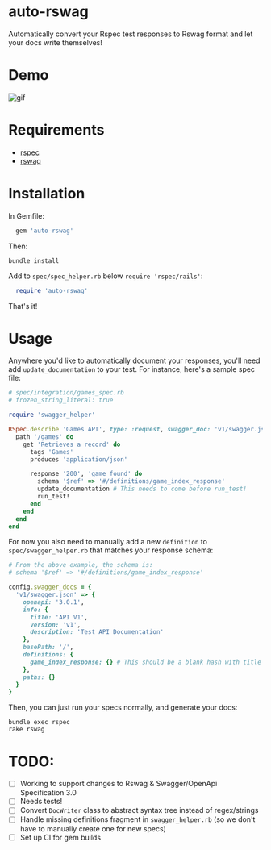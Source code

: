 # auto-rswag
Automatically convert your Rspec test responses to Rswag format and let your docs write themselves!

# Demo
![gif](https://imgur.com/Oi92D9v.gif)

# Requirements

- [rspec](https://github.com/rspec/rspec)
- [rswag](https://github.com/rswag/rswag)

# Installation
In Gemfile:

```ruby
  gem 'auto-rswag'
```

Then:

```
bundle install
```

Add to `spec/spec_helper.rb` below `require 'rspec/rails'`:

```ruby
  require 'auto-rswag'
```

That's it!

# Usage
Anywhere you'd like to automatically document your responses, you'll need add `update_documentation` to your test. For instance, here's a sample spec file:

```ruby
# spec/integration/games_spec.rb
# frozen_string_literal: true

require 'swagger_helper'

RSpec.describe 'Games API', type: :request, swagger_doc: 'v1/swagger.json' do
  path '/games' do
    get 'Retrieves a record' do
      tags 'Games'
      produces 'application/json'

      response '200', 'game found' do
        schema '$ref' => '#/definitions/game_index_response'
        update_documentation # This needs to come before run_test!
        run_test!
      end
    end
  end
end
```

For now you also need to manually add a new `definition` to `spec/swagger_helper.rb` that matches your response schema:

```ruby
# From the above example, the schema is:
# schema '$ref' => '#/definitions/game_index_response'

config.swagger_docs = {
  'v1/swagger.json' => {
    openapi: '3.0.1',
    info: {
      title: 'API V1',
      version: 'v1',
      description: 'Test API Documentation'
    },
    basePath: '/',
    definitions: {
      game_index_response: {} # This should be a blank hash with title 'game_index_response'
    },
    paths: {}
  }
}
```

Then, you can just run your specs normally, and generate your docs:

```
bundle exec rspec
rake rswag
```

# TODO:

 - [ ] Working to support changes to Rswag & Swagger/OpenApi Specification 3.0
 - [ ] Needs tests!
 - [ ] Convert `DocWriter` class to abstract syntax tree instead of regex/strings
 - [ ] Handle missing definitions fragment in `swagger_helper.rb` (so we don't have to manually create one for new specs)
 - [ ] Set up CI for gem builds
